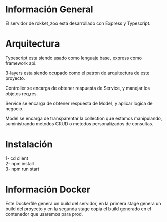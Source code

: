 # Información General
El servidor de rokket_zoo está desarrollado con Express y  Typescript.

# Arquitectura
Typescript esta siendo usado como lenguaje base, express como framework api. <br>

3-layers esta siendo ocupado como el patron de arquitectura de este proyecto. <br>

Controller se encarga de obtener respuesta de Service, y manejar los objetos req,res. <br>

Service se encarga de obtener respuesta de Model, y aplicar logica de negocio. <br>

Model se encarga de transparentar la collection que estamos manipulando, suministrando metodos CRUD o metodos personalizados de consultas.
# Instalación
1- cd client <br>
2- npm install <br>
3- npm run start

# Información Docker
Este Dockerfile genera un build del servidor, en la primera stage genera un build del proyecto y en la segunda stage copia el build generado en el contenedor que usaremos para prod. <br>
